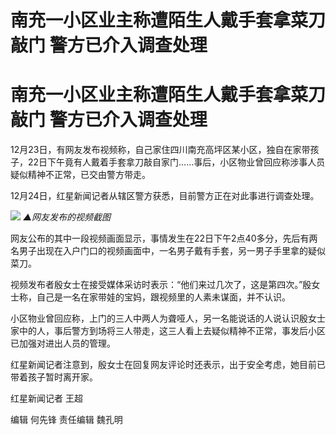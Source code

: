 # 南充一小区业主称遭陌生人戴手套拿菜刀敲门 警方已介入调查处理

# 南充一小区业主称遭陌生人戴手套拿菜刀敲门 警方已介入调查处理

12月23日，有网友发布视频称，自己家住四川南充高坪区某小区，独自在家带孩子，22日下午竟有人戴着手套拿刀敲自家门……事后，小区物业曾回应称涉事人员疑似精神不正常，已交由警方带走。

12月24日，红星新闻记者从辖区警方获悉，目前警方正在对此事进行调查处理。

![](https://inews.gtimg.com/om_bt/OTzVLnAhFdnthsgiCZjmpIRSAKEtb4QO87x9vLaPBDVZgAA/1000)
_▲网友发布的视频截图_

网友公布的其中一段视频画面显示，事情发生在22日下午2点40多分，先后有两名男子出现在入户门口的视频画面中，一名男子戴有手套，另一男子手里拿的疑似菜刀。

视频发布者殷女士在接受媒体采访时表示：“他们来过几次了，这是第四次。”殷女士称，自己是一名在家带娃的宝妈，跟视频里的人素未谋面，并不认识。

小区物业曾回应称，上门的三人中两人为聋哑人，另一名能说话的人说认识殷女士家中的人，事后警方到场将三人带走，这三人看上去疑似精神不正常，事发后小区已加强对进出人员的管理。

红星新闻记者注意到，殷女士在回复网友评论时还表示，出于安全考虑，她目前已带着孩子暂时离开家。

红星新闻记者 王超

编辑 何先锋 责任编辑 魏孔明

